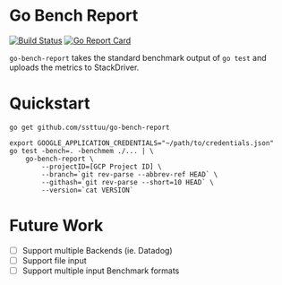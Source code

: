 # Go Bench Report

[![Build Status](https://travis-ci.org/ssttuu/go-bench-report.svg?branch=master)](https://travis-ci.org/ssttuu/go-bench-report)
[![Go Report Card](https://goreportcard.com/badge/github.com/ssttuu/go-bench-report)](https://goreportcard.com/report/github.com/ssttuu/go-bench-report)

`go-bench-report` takes the standard benchmark output of
`go test` and uploads the metrics to StackDriver.

# Quickstart

```
go get github.com/ssttuu/go-bench-report 
```

```
export GOOGLE_APPLICATION_CREDENTIALS="~/path/to/credentials.json"
go test -bench=. -benchmem ./... | \
    go-bench-report \
        --projectID=[GCP Project ID] \
        --branch=`git rev-parse --abbrev-ref HEAD` \
        --githash=`git rev-parse --short=10 HEAD` \
        --version=`cat VERSION`
```

# Future Work

* [ ] Support multiple Backends (ie. Datadog)
* [ ] Support file input
* [ ] Support multiple input Benchmark formats
